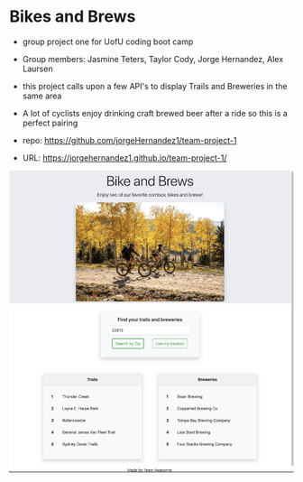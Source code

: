 # Bikes and Brews

* group project one for UofU coding boot camp

* Group members: Jasmine Teters, Taylor Cody, Jorge Hernandez, Alex Laursen

* this project calls upon a few API's to display Trails and Breweries in the same area

* A lot of cyclists enjoy drinking craft brewed beer after a ride so this is a perfect pairing

* repo: https://github.com/jorgeHernandez1/team-project-1

* URL: https://jorgehernandez1.github.io/team-project-1/


![screenshot](assets/IMG/app-screenshot.png)
